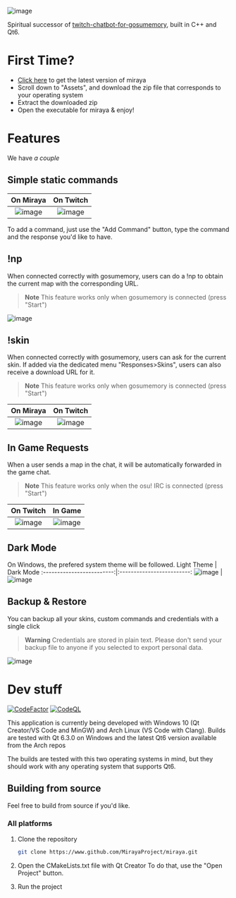 ![image](https://github.com/MirayaProject/miraya/assets/31241607/9992b3d7-ff3e-4479-af21-655359705bff)

Spiritual successor of [twitch-chatbot-for-gosumemory](https://github.com/Sclafus/twitch-chatbot-for-gosumemory), built in C++ and Qt6.

# First Time?
- [Click here](https://github.com/MirayaProject/miraya/releases/latest) to get the latest version of miraya
- Scroll down to "Assets", and download the zip file that corresponds to your operating system
- Extract the downloaded zip
- Open the executable for miraya & enjoy!

# Features
We have _a couple_
## Simple static commands
On Miraya             |  On Twitch
:-------------------------:|:-------------------------:
![image](https://github.com/MirayaProject/miraya/assets/31241607/87391eea-1108-4562-84aa-370b1393b060)  |  ![image](https://github.com/MirayaProject/miraya/assets/31241607/ced8e4f1-51a8-444e-a57d-3e0a671ca7f9)


To add a command, just use the "Add Command" button, type the command and the response you'd like to have.

## !np
When connected correctly with gosumemory, users can do a !np to obtain the current map with the corresponding URL.
> **Note**
> This feature works only when gosumemory is connected (press "Start")

![image](https://github.com/MirayaProject/miraya/assets/31241607/5efe55a2-840a-4120-a72b-46ee00aadcbc)


## !skin
When connected correctly with gosumemory, users can ask for the current skin. If added via the dedicated menu "Responses>Skins", users can also receive a download URL for it.
> **Note**
> This feature works only when gosumemory is connected (press "Start")

On Miraya             |  On Twitch
:-------------------------:|:-------------------------:
![image](https://github.com/MirayaProject/miraya/assets/31241607/66b2a944-757c-4872-922d-4ae1426d704d)  |  ![image](https://github.com/MirayaProject/miraya/assets/31241607/b39e6abf-5bc3-46de-a3dd-6b91cdc29f5b)

## In Game Requests
When a user sends a map in the chat, it will be automatically forwarded in the game chat.
> **Note**
> This feature works only when the osu! IRC is connected (press "Start")

On Twitch             |  In Game
:-------------------------:|:-------------------------:
![image](https://github.com/MirayaProject/miraya/assets/31241607/36c4cccc-7e7a-4df9-a621-8c124b2f2f4f)   |  ![image](https://github.com/MirayaProject/miraya/assets/31241607/55391c14-c278-458e-a643-7fdcc367de4b)


## Dark Mode
On Windows, the prefered system theme will be followed.
Light Theme             |  Dark Mode
:-------------------------:|:-------------------------:
![image](https://github.com/MirayaProject/miraya/assets/31241607/7a82154c-2610-4f30-85e4-65ecf5b24349)  |  ![image](https://github.com/MirayaProject/miraya/assets/31241607/bc9635f4-99ff-4d55-a22b-8f9f96d37a16)

## Backup & Restore
You can backup all your skins, custom commands and credentials with a single click
> **Warning**
> Credentials are stored in plain text. Please don't send your backup file to anyone if you selected to export personal data.

![image](https://github.com/MirayaProject/miraya/assets/31241607/82945f0b-f4b1-4688-ac7b-a6e23845d171)


# Dev stuff
[![CodeFactor](https://www.codefactor.io/repository/github/mirayaproject/miraya/badge/senpai)](https://www.codefactor.io/repository/github/mirayaproject/miraya/overview/senpai)
[![CodeQL](https://github.com/MirayaProject/miraya/actions/workflows/codeql.yml/badge.svg)](https://github.com/MirayaProject/miraya/actions/workflows/codeql.yml)

This application is currently being developed with Windows 10 (Qt Creator/VS Code and MinGW) and Arch Linux (VS Code with Clang).
Builds are tested with Qt 6.3.0 on Windows and the latest Qt6 version available from the Arch repos

The builds are tested with this two operating systems in mind,
but they should work with any operating system that supports Qt6.

## Building from source
Feel free to build from source if you'd like.

### All platforms
1. Clone the repository
	```bash
	git clone https://www.github.com/MirayaProject/miraya.git
	```

2. Open the CMakeLists.txt file with Qt Creator
	To do that, use the "Open Project" button.


3. Run the project
